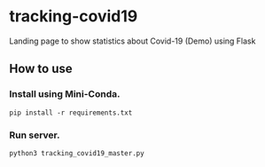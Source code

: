 # tracking-covid19
Landing page to show statistics about Covid-19 (Demo) using Flask

## How to use

### Install using Mini-Conda.

``` pip install -r requirements.txt ```

### Run server.

``` python3 tracking_covid19_master.py ```
